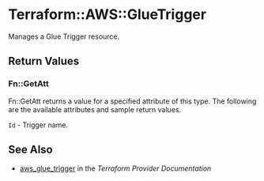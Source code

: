 # Terraform::AWS::GlueTrigger

Manages a Glue Trigger resource.

## Return Values

### Fn::GetAtt

Fn::GetAtt returns a value for a specified attribute of this type. The following are the available attributes and sample return values.

`Id` - Trigger name.

## See Also

* [aws_glue_trigger](https://www.terraform.io/docs/providers/aws/r/glue_trigger.html) in the _Terraform Provider Documentation_